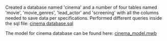 
Created a database named 'cinema' and a number of four tables named 'movie', 'movie_genres', 'lead_actor' and 'screening' with all the columns needed to save data per specifications. Performed different queries inside the sql file: [cinema database.sql](https://github.com/HVali/Manual_Testing_Portfolio/blob/main/Cinema%20Database/cinema%20database.sql)

The model for cinema database can be found here: [cinema_model.mwb](https://github.com/HVali/Manual_Testing_Portfolio/blob/main/Cinema%20Database/cinema_model.mwb)
